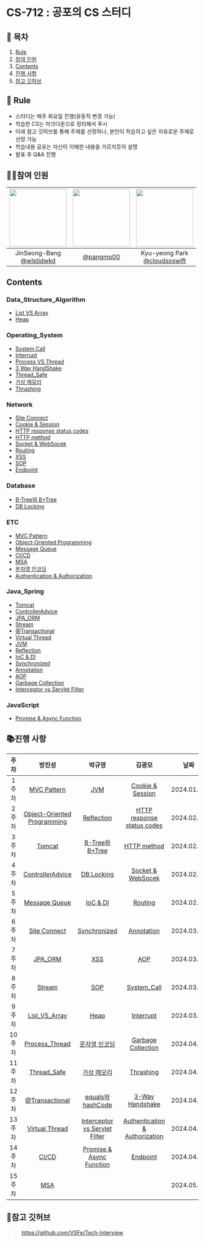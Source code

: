 # CS-712 : 공포의 CS 스터디

## 📑 목차
1. [Rule](#-rule)
2. [참여 인원](#참여-인원)
3. [Contents](#contents)
4. [진행 사항](#진행-사항)
5. [참고 깃허브](#참고-깃허브-httpsgithubcomvsfetech-interview)

## 🌳 Rule
- 스터디는 매주 화요일 진행(유동적 변경 가능)
- 학습한 CS는 마크다운으로 정리해서 푸시
- 아래 참고 깃허브를 통해 주제를 선정하나, 본인이 학습하고 싶은 자유로운 주제로 선정 가능
- 학습내용 공유는 자신이 이해한 내용을 가르치듯이 설명
- 발표 후 Q&A 진행

## 💁‍♂️참여 인원
|<img src="https://avatars.githubusercontent.com/u/74286424?v=4" width="150" height="150"/>|<img src="https://avatars.githubusercontent.com/u/80333530?v=4" width="150" height="150"/>|<img src="https://avatars.githubusercontent.com/u/77185436?v=4" width="150" height="150"/>|
|:-:|:-:|:-:|
|JinSeong-Bang<br/>[@wlstjdwkd](https://github.com/wlstjdwkd)|[@pangmo00](https://github.com/pangmo00)|Kyu-yeong Park<br/>[@cloudsoswift](https://github.com/cloudsoswift)|

## Contents
### Data_Structure_Algorithm
- [List VS Array](01-DATA_STRUCTURE_ALGORITHM%2F2_LinkedList%2FReadme.md)
- [Heap](01-DATA_STRUCTURE_ALGORITHM%2F6_Heap%2FReadme.md)
### Operating_System
- [System Call](02-OPERATING_SYSTEM%2F1.System_Call%2FReadme.md)
- [Interrupt](02-OPERATING_SYSTEM%2F2.Interrupt%2FReadme.md)
- [Process VS Thread](02-OPERATING_SYSTEM%2F3_ProcessThread%2FReadme.md)
- [3 Way HandShake](02-OPERATING_SYSTEM%2F11.3-Way-Handshake%2FReadme.md)
- [Thread_Safe](02-OPERATING_SYSTEM/12_ThreadSafe/Readme.md)
- [가상 메모리](02-OPERATING_SYSTEM/17_Virtual-Memory/Readme.md)
-  [Thrashing](02-OPERATING_SYSTEM/16.Thrashing/Readme.md)

### Network
- [Site Connect](03-NETWORK/13_Site%20Connect/Readme.md)
- [Cookie & Session](03-NETWORK/1_Cookie%20%26%20Session/Readme.md)
- [HTTP response status codes](03-NETWORK/2_HTTP%20response%20status%20codes/Readme.md)
- [HTTP method](03-NETWORK/3_Http%20Method/Readme.md)
- [Socket & WebSocek](03-NETWORK/5_Socket%20%26%20Web%20Socket/Readme.md)
- [Routing](03-NETWORK/17_Forwarding/Readme.md)
- [XSS](03-NETWORK/21_XSS/Readme.md)
-  [SOP](03-NETWORK/15_SOP/Readme.md)
- [Endpoint](03-NETWORK/22_Endpoint/Readme.md)

### Database
- [B-Tree와 B+Tree](04-DATABASE/10_B-TREE_B+TREE/Readme.md)
- [DB Locking](04-DATABASE/11_DB-Locking/Readme.md)

### ETC
- [MVC Pattern](05-ETC/8_MVC%20Pattern/Readme.md)
- [Object-Oriented Programming](05-ETC/4_%EA%B0%9D%EC%B2%B4%EC%A7%80%ED%96%A5%ED%94%84%EB%A1%9C%EA%B7%B8%EB%9E%98%EB%B0%8D/Readme.md)
- [Message Queue](05-ETC/17_Message%20Queue/Readme.md)
- [CI/CD](05-ETC%2F2_CI_CD%2FReadme.md)
- [MSA](05-ETC%2F18_MSA%2FReadme.md)
- [문자열 인코딩](05-ETC/15-Character_Encoding/Readme.md)
- [Authentication & Authorization](05-ETC/12_Authentication%20%26%20Authorization/Readme.md)

### Java_Spring
- [Tomcat](07-JAVA_SPRING/18_Tomcat/Readme.md)
- [ControllerAdvice](07-JAVA_SPRING/19_ControllerAdvice/Readme.md)
- [JPA_ORM](07-JAVA_SPRING/15_JPA-ORM/Readme.md)
- [Stream](07-JAVA_SPRING/8_Stream/Readme.md)
- [@Transactional](07-JAVA_SPRING%2F16_Transactional%2FReadme.md)
- [Virtual Thread](07-JAVA_SPRING%2F20_VirtualThread%2FReadme.md)
- [JVM](07-JAVA_SPRING/1_JVM/Readme.md)
- [Reflection](07-JAVA_SPRING/4_Reflection/Readme.md)
- [IoC & DI](07-JAVA_SPRING/11_IoC-DI/Readme.md)
- [Synchronized](07-JAVA_SPRING/7_Synchronized/Readme.md)
- [Annotation](07-JAVA_SPRING/17_Annotation/Readme.md)
- [AOP](07-JAVA_SPRING/12_AOP/Readme.md)
-  [Garbage Collection](05-ETC/10_Garbage_Collection/Readme.md)
- [Interceptor vs Servlet Filter](07-JAVA_SPRING/13_Interceptor-Filter/Readme.md)

### JavaScript
- [Promise & Async Function](08-JAVASCRIPT/1_Promise-async/Readme.md)

## 📚진행 사항

|  주차  |                                                                 방진성                                                                 |                                     박규영                                      |                                           김광모                                           |     날짜     |
|:----:|:-----------------------------------------------------------------------------------------------------------------------------------:| :-----------------------------------------------------------------------------: | :----------------------------------------------------------------------------------------: |:----------:|
| 1주차  |                                           [MVC Pattern](05-ETC/8_MVC%20Pattern/Readme.md)                                           |                [JVM](07-JAVA_SPRING/1_JVM/Readme.md)                |         [Cookie & Session](03-NETWORK/1_Cookie%20%26%20Session/Readme.md)          | 2024.01.30 |
| 2주차  | [Object-Oriented Programming](05-ETC/4_%EA%B0%9D%EC%B2%B4%EC%A7%80%ED%96%A5%ED%94%84%EB%A1%9C%EA%B7%B8%EB%9E%98%EB%B0%8D/Readme.md) |         [Reflection](07-JAVA_SPRING/4_Reflection/Readme.md)         |   [HTTP response status codes](03-NETWORK/2_HTTP%20response%20status%20codes/Readme.md)    | 2024.02.06 |
| 3주차  |                                            [Tomcat](07-JAVA_SPRING/18_Tomcat/Readme.md)                                             |            [B-Tree와 B+Tree](04-DATABASE/10_B-TREE_B+TREE/Readme.md)            |                    [HTTP method](03-NETWORK/3_Http%20Method/Readme.md)                     | 2024.02.13 |
| 4주차  |                                  [ControllerAdvice](07-JAVA_SPRING/19_ControllerAdvice/Readme.md)                                   |                [DB Locking](04-DATABASE/11_DB-Locking/Readme.md)                |          [Socket & WebSocek](03-NETWORK/5_Socket%20%26%20Web%20Socket/Readme.md)           | 2024.02.20 |
| 5주차  |                                        [Message Queue](05-ETC/17_Message%20Queue/Readme.md)                                         |                 [IoC & DI](07-JAVA_SPRING/11_IoC-DI/Readme.md)                  |                       [Routing](03-NETWORK/17_Forwarding/Readme.md)                        | 2024.02.27 |
| 6주차  |                                       [Site Connect](03-NETWORK/13_Site%20Connect/Readme.md)                                        |             [Synchronized](07-JAVA_SPRING/7_Synchronized/Readme.md)             |                    [Annotation](07-JAVA_SPRING/17_Annotation/Readme.md)                    | 2024.03.06 |
| 7주차  |                                           [JPA_ORM](07-JAVA_SPRING/15_JPA-ORM/Readme.md)                                            |                       [XSS](03-NETWORK/21_XSS/Readme.md)                        |                           [AOP](07-JAVA_SPRING/12_AOP/Readme.md)                           | 2024.03.12 |
| 8주차  |                                             [Stream](07-JAVA_SPRING/8_Stream/Readme.md)                                             |                       [SOP](03-NETWORK/15_SOP/Readme.md)                        |                 [System_Call](02-OPERATING_SYSTEM/1.System_Call/Readme.md)                 | 2024.03.20 |
| 9주차  |                                 [List_VS_Array](01-DATA_STRUCTURE_ALGORITHM/2_LinkedList/Readme.md)                                 |              [Heap](01-DATA_STRUCTURE_ALGORITHM/6_Heap/Readme.md)               |                   [Interrupt](02-OPERATING_SYSTEM/2.Interrupt/Readme.md)                   | 2024.03.27 |
| 10주차 |                                   [Process_Thread](02-OPERATING_SYSTEM/3_ProcessThread/Readme.md)                                   |             [문자열 인코딩](05-ETC/15-Character_Encoding/Readme.md)             |                [Garbage Collection](05-ETC/10_Garbage_Collection/Readme.md)                | 2024.04.02 |
| 11주차 |                                     [Thread_Safe](02-OPERATING_SYSTEM/12_ThreadSafe/Readme.md)                                      |         [가상 메모리](02-OPERATING_SYSTEM/17_Virtual-Memory/Readme.md)          |                  [Thrashing](02-OPERATING_SYSTEM/16.Thrashing/Readme.md)                   | 2024.04.10 |
| 12주차 |                                   [@Transactional](07-JAVA_SPRING%2F16_Transactional%2FReadme.md)                                   |        [equals와 hashCode](07-JAVA_SPRING/10_equals-hashCode/Readme.md)         |            [3-Way Handshake](02-OPERATING_SYSTEM/11.3-Way-Handshake/Readme.md)             | 2024.04.16 |
| 13주차 |                                   [Virtual Thread](07-JAVA_SPRING%2F20_VirtualThread%2FReadme.md)                                   | [Interceptor vs Servlet Filter](07-JAVA_SPRING/13_Interceptor-Filter/Readme.md) | [Authentication & Authorization](05-ETC/12_Authentication%20%26%20Authorization/Readme.md) | 2024.04.23 |
| 14주차 |                                                [CI/CD](05-ETC%2F2_CI_CD%2FReadme.md)                                                |   [Promise & Async Function](08-JAVASCRIPT/1_Promise-async/Readme.md)      |                        [Endpoint](03-NETWORK/22_Endpoint/Readme.md)                        | 2024.04.30 |
| 15주차 |                                                 [MSA](05-ETC%2F18_MSA%2FReadme.md)                                                  |        |                                            | 2024.05.09 |

## 📌참고 깃허브
> https://github.com/VSFe/Tech-Interview

